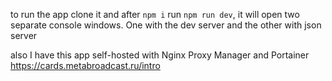 to run the app clone it and after ```npm i``` run ```npm run dev```, it will open two separate console windows. One with the dev server and the other with json server

also I have this app self-hosted with Nginx Proxy Manager and Portainer https://cards.metabroadcast.ru/intro
